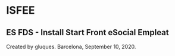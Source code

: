 # ISFEE
## ES FDS - Install Start Front eSocial Empleat

Created by gluques.
Barcelona, September 10, 2020.
